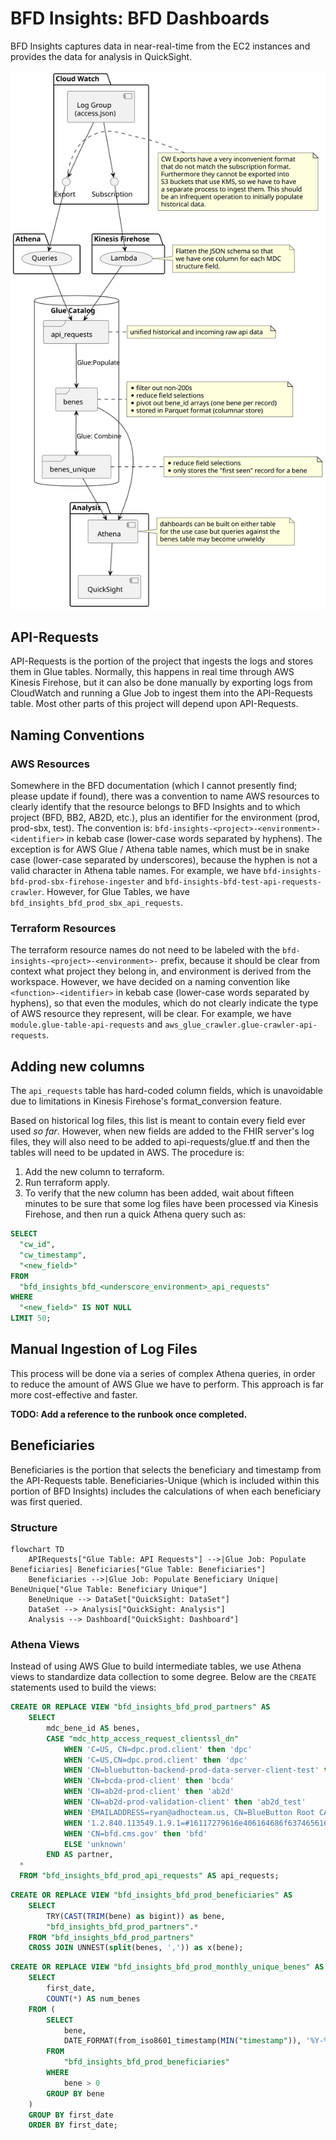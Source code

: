 # BFD Insights: BFD Dashboards

BFD Insights captures data in near-real-time from the EC2 instances and provides the data for
analysis in QuickSight.

![Resource Diagram](docs/unique-bene-workflow.svg)

## API-Requests

API-Requests is the portion of the project that ingests the logs and stores them in Glue tables.
Normally, this happens in real time through AWS Kinesis Firehose, but it can also be done manually
by exporting logs from CloudWatch and running a Glue Job to ingest them into the API-Requests
table. Most other parts of this project will depend upon API-Requests.

## Naming Conventions

### AWS Resources

Somewhere in the BFD documentation (which I cannot presently find; please update if found), there
was a convention to name AWS resources to clearly identify that the resource belongs to BFD
Insights and to which project (BFD, BB2, AB2D, etc.), plus an identifier for the environment (prod,
prod-sbx, test). The convention is: `bfd-insights-<project>-<environment>-<identifier>` in kebab
case (lower-case words separated by hyphens). The exception is for AWS Glue / Athena table names,
which must be in snake case (lower-case separated by underscores), because the hyphen is not a
valid character in Athena table names. For example, we have
`bfd-insights-bfd-prod-sbx-firehose-ingester` and `bfd-insights-bfd-test-api-requests-crawler`.
However, for Glue Tables, we have `bfd_insights_bfd_prod_sbx_api_requests`.

### Terraform Resources

The terraform resource names do not need to be labeled with the
`bfd-insights-<project>-<environment>-` prefix, because it should be clear from context what project
they belong in, and environment is derived from the workspace. However, we have decided on a naming
convention like `<function>-<identifier>` in kebab case (lower-case words separated by hyphens), so
that even the modules, which do not clearly indicate the type of AWS resource they represent, will
be clear. For example, we have `module.glue-table-api-requests` and
`aws_glue_crawler.glue-crawler-api-requests`.

## Adding new columns

The `api_requests` table has hard-coded column fields, which is unavoidable due to limitations in
Kinesis Firehose's format_conversion feature.

Based on historical log files, this list is meant to contain every field ever used *so far*.
However, when new fields are added to the FHIR server's log files, they will also need to be added
to api-requests/glue.tf and then the tables will need to be updated in AWS. The procedure is:

1. Add the new column to terraform.
2. Run terraform apply.
3. To verify that the new column has been added, wait about fifteen minutes to be sure that some
log files have been processed via Kinesis Firehose, and then run a quick Athena query such as:

```sql
SELECT
  "cw_id",
  "cw_timestamp",
  "<new_field>"
FROM
  "bfd_insights_bfd_<underscore_environment>_api_requests"
WHERE
  "<new_field>" IS NOT NULL
LIMIT 50;
```

## Manual Ingestion of Log Files

This process will be done via a series of complex Athena queries, in order to reduce the amount of
AWS Glue we have to perform. This approach is far more cost-effective and faster.

**TODO: Add a reference to the runbook once completed.**

## Beneficiaries

Beneficiaries is the portion that selects the beneficiary and timestamp from the API-Requests
table. Beneficiaries-Unique (which is included within this portion of BFD Insights) includes the
calculations of when each beneficiary was first queried.

### Structure

```mermaid
flowchart TD
    APIRequests["Glue Table: API Requests"] -->|Glue Job: Populate Beneficiaries| Beneficiaries["Glue Table: Beneficiaries"]
    Beneficiaries -->|Glue Job: Populate Beneficiary Unique| BeneUnique["Glue Table: Beneficiary Unique"]
    BeneUnique --> DataSet["QuickSight: DataSet"]
    DataSet --> Analysis["QuickSight: Analysis"]
    Analysis --> Dashboard["QuickSight: Dashboard"]
```

### Athena Views

Instead of using AWS Glue to build intermediate tables, we use Athena views to standardize data collection to some degree. Below are the `CREATE` statements used to build the views:

```sql
CREATE OR REPLACE VIEW "bfd_insights_bfd_prod_partners" AS
    SELECT
        mdc_bene_id AS benes,
        CASE "mdc_http_access_request_clientssl_dn"
            WHEN 'C=US, CN=dpc.prod.client' then 'dpc'
            WHEN 'C=US,CN=dpc.prod.client' then 'dpc'
            WHEN 'CN=bluebutton-backend-prod-data-server-client-test' then 'bfd_test'
            WHEN 'CN=bcda-prod-client' then 'bcda'
            WHEN 'CN=ab2d-prod-client' then 'ab2d'
            WHEN 'CN=ab2d-prod-validation-client' then 'ab2d_test'
            WHEN 'EMAILADDRESS=ryan@adhocteam.us, CN=BlueButton Root CA, OU=BlueButton on FHIR API Root CA, O=Centers for Medicare and Medicaid Services, L=Baltimore, ST=Maryland, C=US' then 'bb2'
            WHEN '1.2.840.113549.1.9.1=#16117279616e406164686f637465616d2e7573,CN=BlueButton Root CA,OU=BlueButton on FHIR API Root CA,O=Centers for Medicare and Medicaid Services,L=Baltimore,ST=Maryland,C=US' then 'bb2'
            WHEN 'CN=bfd.cms.gov' then 'bfd'
            ELSE 'unknown'
        END AS partner,
  *
  FROM "bfd_insights_bfd_prod_api_requests" AS api_requests;
```

```sql
CREATE OR REPLACE VIEW "bfd_insights_bfd_prod_beneficiaries" AS
    SELECT
        TRY(CAST(TRIM(bene) as bigint)) as bene,
        "bfd_insights_bfd_prod_partners".*
    FROM "bfd_insights_bfd_prod_partners"
    CROSS JOIN UNNEST(split(benes, ',')) as x(bene);
```

```sql
CREATE OR REPLACE VIEW "bfd_insights_bfd_prod_monthly_unique_benes" AS
    SELECT
        first_date,
        COUNT(*) AS num_benes
    FROM (
        SELECT 
            bene,
            DATE_FORMAT(from_iso8601_timestamp(MIN("timestamp")), '%Y-%m') AS first_date
        FROM
            "bfd_insights_bfd_prod_beneficiaries"
        WHERE
            bene > 0
        GROUP BY bene
    )
    GROUP BY first_date
    ORDER BY first_date;
```
